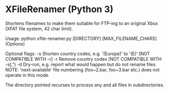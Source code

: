 # XFileRenamer (Python 3)

Shortens filenames to make them suitable for FTP-ing to an original Xbox (XFAT file system, 42 char limit).

Usage: python xfile-renamer.py [DIRECTORY] [MAX_FILENAME_CHARS] (Options)

Optional flags:
    -s    Shorten country codes, e.g. '(Europe)' to '(E)' [NOT COMPATIBLE WITH -r]
    -r    Remove  country codes [NOT COMPATIBLE WITH -s],")
    -d    Dry-run, e.g. report what would happen but do not rename files.
    NOTE: 'next-available' file numbering (foo~2.bar, foo~3.bar etc.) does not operate in this mode.

The directory pointed recurses to process any and all files in subdirectories.
